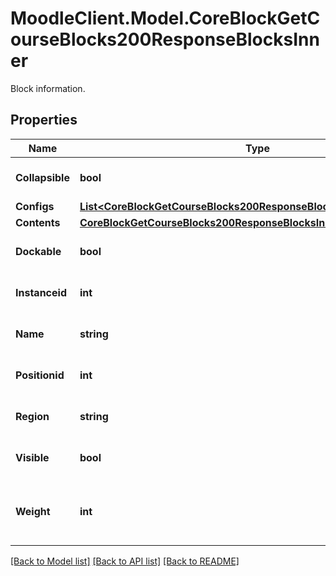 # MoodleClient.Model.CoreBlockGetCourseBlocks200ResponseBlocksInner
Block information.

## Properties

Name | Type | Description | Notes
------------ | ------------- | ------------- | -------------
**Collapsible** | **bool** | Whether the block is collapsible. | [optional] [default to null]
**Configs** | [**List&lt;CoreBlockGetCourseBlocks200ResponseBlocksInnerConfigsInner&gt;**](CoreBlockGetCourseBlocks200ResponseBlocksInnerConfigsInner.md) |  | [optional] 
**Contents** | [**CoreBlockGetCourseBlocks200ResponseBlocksInnerContents**](CoreBlockGetCourseBlocks200ResponseBlocksInnerContents.md) |  | [optional] 
**Dockable** | **bool** | Whether the block is dockable. | [optional] [default to null]
**Instanceid** | **int** | Block instance id. | [optional] [default to null]
**Name** | **string** | Block name. | [optional] [default to "null"]
**Positionid** | **int** | Position id. | [optional] [default to null]
**Region** | **string** | Block region. | [optional] [default to "null"]
**Visible** | **bool** | Whether the block is visible. | [optional] [default to null]
**Weight** | **int** | Used to order blocks within a region. | [optional] [default to null]

[[Back to Model list]](../README.md#documentation-for-models) [[Back to API list]](../README.md#documentation-for-api-endpoints) [[Back to README]](../README.md)

